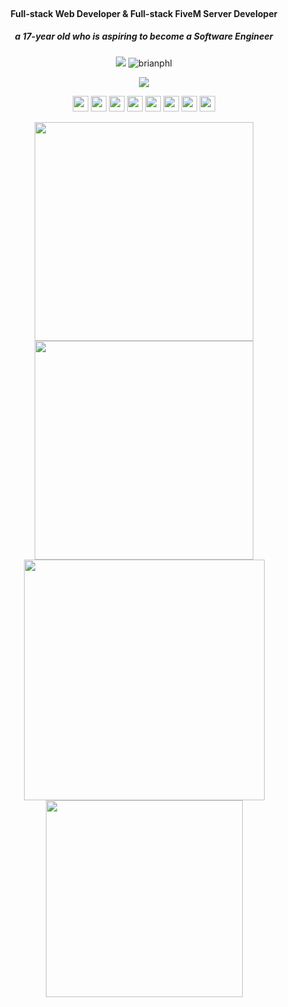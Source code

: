 <br>

<h4 align="center">Full-stack Web Developer & Full-stack FiveM Server Developer</h4>
<h5 align="center">a 17-year old who is aspiring to become a Software Engineer</h5>

<div align="center"> 
  <img src="https://wakatime.com/badge/user/3ba6613c-b4e3-4d54-8954-c34c595f46c2.svg" />
  <img src="https://komarev.com/ghpvc/?username=brianphl&color=e9204f" alt="brianphl" />
</div>

<div align="center">
  
  [<img src="https://img.shields.io/badge/Visit-My_Portfolio-e9204f?style=default" />](https://brianphl.github.io/)
  
</div>

<p align="center">
  <img src="https://img.shields.io/badge/html5-%23E34F26.svg?style=for-the-badge&logo=html5&logoColor=white"  height="25"/>
  <img src="https://img.shields.io/badge/css3-%231572B6.svg?style=for-the-badge&logo=css3&logoColor=white"  height="25"/>
  <img src="https://img.shields.io/badge/SASS-hotpink.svg?style=for-the-badge&logo=SASS&logoColor=white"  height="25"/>
  <img src="https://img.shields.io/badge/typescript-%23007ACC.svg?style=for-the-badge&logo=typescript&logoColor=white"  height="25"/>
  <img src="https://img.shields.io/badge/javascript-%23323330.svg?style=for-the-badge&logo=javascript&logoColor=%23F7DF1E"  height="25"/>
  <img src="https://img.shields.io/badge/lua-%23007ACC.svg?style=for-the-badge&logo=lua&logoColor=white"  height="25"/>
  <img src="https://img.shields.io/badge/git-%23F05033.svg?style=for-the-badge&logo=git&logoColor=white"  height="25"/>
  <img src="https://img.shields.io/badge/mysql-%2300758F.svg?style=for-the-badge&logo=mysql&logoColor=white"  height="25"/>
</p>

<div align="center">
   <img width="350" src="https://github-readme-stats.vercel.app/api?username=brianphl&count_private=true&include_all_commits=true&show_icons=true&hide_border=true&title_color=e9204f&icon_color=e9204f&text_color=ffffff&bg_color=101010" />
   <img width="350" src="http://github-readme-streak-stats.herokuapp.com?user=brianphl&theme=dark&date_format=M%20j%5B%2C%20Y%5D&background=000000&ring=e9204f&sideLabels=ffffff&fire=ffffff&currStreakLabel=e9204f&background=101010&hide_border=true" />
</div>

<div align="center">
  <img width="385" src="https://github-readme-stats.vercel.app/api/wakatime?username=brianphl&layout=compact&theme=onedark&hide_border=true&title_color=e9204f&icon_color=e9204f&text_color=ffffff&bg_color=101010" />
  <img width="315" src="https://github-readme-stats.vercel.app/api/top-langs/?username=brianphl&layout=compact&theme=onedark&hide_border=true&title_color=e9204f&icon_color=e9204f&text_color=ffffff&bg_color=101010" />
</div>

<br>
